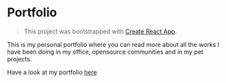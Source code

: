 # Portfolio

> This project was bootstrapped with [Create React App](https://github.com/facebook/create-react-app).

This is my personal portfolio where you can read more about all the works I have been doing in my office, opensource communities and in my pet projects.

Have a look at my portfolio [here](https://portfolio.ameerthehacker.now.sh)
